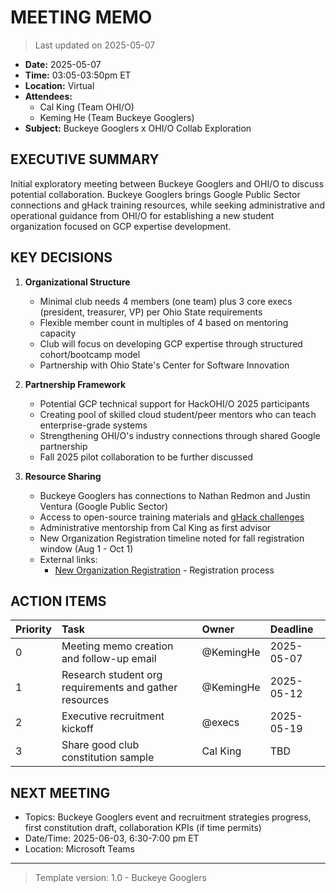 # MEETING MEMO

> Last updated on 2025-05-07

- **Date:** 2025-05-07
- **Time:** 03:05-03:50pm ET
- **Location:** Virtual
- **Attendees:**
  - Cal King (Team OHI/O)
  - Keming He (Team Buckeye Googlers)
- **Subject:** Buckeye Googlers x OHI/O Collab Exploration

## EXECUTIVE SUMMARY

Initial exploratory meeting between Buckeye Googlers and OHI/O to discuss potential collaboration. Buckeye Googlers brings Google Public Sector connections and gHack training resources, while seeking administrative and operational guidance from OHI/O for establishing a new student organization focused on GCP expertise development.

## KEY DECISIONS

1. **Organizational Structure**
   - Minimal club needs 4 members (one team) plus 3 core execs (president, treasurer, VP) per Ohio State requirements
   - Flexible member count in multiples of 4 based on mentoring capacity
   - Club will focus on developing GCP expertise through structured cohort/bootcamp model
   - Partnership with Ohio State's Center for Software Innovation

2. **Partnership Framework**
   - Potential GCP technical support for HackOHI/O 2025 participants
   - Creating pool of skilled cloud student/peer mentors who can teach enterprise-grade systems
   - Strengthening OHI/O's industry connections through shared Google partnership
   - Fall 2025 pilot collaboration to be further discussed

3. **Resource Sharing**
   - Buckeye Googlers has connections to Nathan Redmon and Justin Ventura (Google Public Sector)
   - Access to open-source training materials and [gHack challenges](https://ghacks.dev/)
   - Administrative mentorship from Cal King as first advisor
   - New Organization Registration timeline noted for fall registration window (Aug 1 - Oct 1)
   - External links:
     - [New Organization Registration](https://activities.osu.edu/involvement/student_organizations/new_organization_registra) - Registration process

## ACTION ITEMS

| Priority | Task | Owner | Deadline |
| :--- | :--- | :--- | :--- |
| 0 | Meeting memo creation and follow-up email | @KemingHe | 2025-05-07 |
| 1 | Research student org requirements and gather resources | @KemingHe | 2025-05-12 |
| 2 | Executive recruitment kickoff | @execs | 2025-05-19 |
| 3 | Share good club constitution sample | Cal King | TBD |

## NEXT MEETING

- Topics: Buckeye Googlers event and recruitment strategies progress, first constitution draft, collaboration KPIs (if time permits)
- Date/Time: 2025-06-03, 6:30-7:00 pm ET
- Location: Microsoft Teams

---

> Template version: 1.0 - Buckeye Googlers
